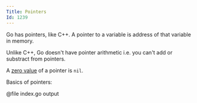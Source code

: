 ```yaml
---
Title: Pointers
Id: 1239
---
```


Go has pointers, like C++. A pointer to a variable is address of that variable in memory.

Unlike C++, Go doesn't have pointer arithmetic i.e. you can't add or substract from pointers.

A [zero value](a-6069) of a pointer is `nil`.

Basics of pointers:

@file index.go output
